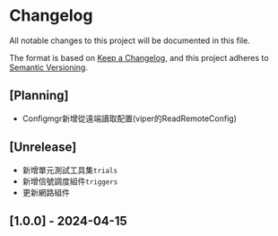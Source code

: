# Changelog
All notable changes to this project will be documented in this file.

The format is based on [Keep a Changelog](https://keepachangelog.com/en/1.0.0/),
and this project adheres to [Semantic Versioning](https://semver.org/spec/v2.0.0.html).

## [Planning]
- Configmgr新增從遠端讀取配置(viper的ReadRemoteConfig)

## [Unrelease]
- 新增單元測試工具集`trials`
- 新增信號調度組件`triggers`
- 更新網路組件

## [1.0.0] - 2024-04-15